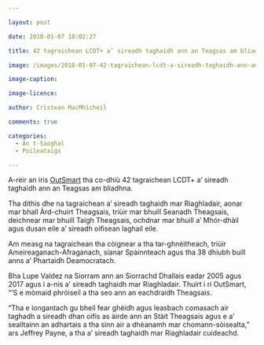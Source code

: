 ```yaml
---

layout: post

date: 2018-01-07 18:02:27

title: 42 tagraichean LCDT+ a’ sireadh taghaidh ann an Teagsas am bliadhna

image: /images/2018-01-07-42-tagraichean-lcdt-a-sireadh-taghaidh-ann-an-teagsas-am-bliadhna.jpg

image-caption:

image-licence:

author: Crìstean MacMhìcheil

comments: true

categories:
  - An t-Saoghal
  - Poileataigs

---
```


A-rèir an iris [OutSmart][1] tha co-dhiù 42 tagraichean LCDT+ a&#8217; sireadh taghaidh ann an Teagsas am bliadhna.

<!--more-->

Tha dithis dhe na tagraichean a&#8217; sireadh taghaidh mar Riaghladair, aonar mar bhall Àrd-chuirt Theagsais, triùir mar bhuill Seanadh Theagsais, deichnear mar bhuill Taigh Theagsais, ochdnar mar bhuill a&#8217; Mhór-dhàil agus dusan eile a&#8217; sireadh oifisean laghail eile.

Am measg na tagraichean tha còignear a tha tar-ghnèitheach, triùir Ameireaganach-Afraganach, sianar Spàinnteach agus tha 38 dhiubh buill anns a’ Phartaidh Deamocratach.

Bha Lupe Valdez na Siorram ann an Siorrachd Dhallais eadar 2005 agus 2017 agus i a-nis a&#8217; sireadh taghaidh mar Riaghladair. Thuirt i ri OutSmart, &#8220;&#8216;S e mòmaid phròiseil a tha seo ann an eachdraidh Theagsais.

&#8220;Tha e iongantach gu bheil fear ghèidh agus leasbach comasach air taghadh a sireadh dhan oifis as àirde ann an Stàit Theagsais agus e a&#8217; sealltainn an adhartais a tha sinn air a dhèanamh mar chomann-sòisealta,&#8221; ars Jeffrey Payne, a tha a&#8217; sireadh taghaidh mar Riaghladair cuideachd.

 [1]: http://www.outsmartmagazine.com/
